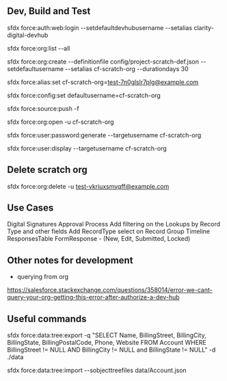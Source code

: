 ## Dev, Build and Test

sfdx force:auth:web:login --setdefaultdevhubusername --setalias clarity-digital-devhub

sfdx force:org:list --all

sfdx force:org:create --definitionfile config/project-scratch-def.json --setdefaultusername --setalias cf-scratch-org --durationdays 30

sfdx force:alias:set cf-scratch-org=test-7n0glslr7plg@example.com

sfdx force:config:set defaultusername=cf-scratch-org

sfdx force:source:push -f

sfdx force:org:open -u cf-scratch-org

sfdx force:user:password:generate --targetusername cf-scratch-org

sfdx force:user:display --targetusername cf-scratch-org

## Delete scratch org

sfdx force:org:delete -u test-vkriuxsmyqff@example.com

## Use Cases

Digital Signatures Approval Process
Add filtering on the Lookups by Record Type and other fields
Add RecordType select on Record Group
Timeline
ResponsesTable
FormResponse - (New, Edit, Submitted, Locked)

## Other notes for development

- querying from org

https://salesforce.stackexchange.com/questions/358014/error-we-cant-query-your-org-getting-this-error-after-authorize-a-dev-hub

## Useful commands

sfdx force:data:tree:export -q "SELECT Name, BillingStreet, BillingCity, BillingState, BillingPostalCode, Phone, Website FROM Account WHERE BillingStreet != NULL AND BillingCity != NULL and BillingState != NULL" -d ./data

sfdx force:data:tree:import --sobjecttreefiles data/Account.json
